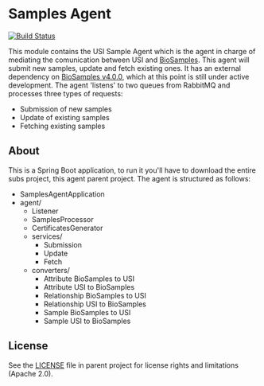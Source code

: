 # Samples Agent

 [![Build Status](https://travis-ci.org/EMBL-EBI-SUBS/subs-samples-agent.svg?branch=master)]([https://travis-ci.org/EMBL-EBI-SUBS/subs-samples-agent])

This module contains the USI Sample Agent which is the agent in charge of mediating the comunication between USI and [BioSamples](https://www.ebi.ac.uk/biosamples/). This agent will submit new samples, update and fetch existing ones. It has an external dependency on [BioSamples v4.0.0](https://github.com/EBIBioSamples/biosamples-v4), which at this point is still under active development. The agent 'listens' to two queues from RabbitMQ and processes  three types of requests:
- Submission of new samples
- Update of existing samples
- Fetching existing samples

## About
This is a Spring Boot application, to run it you'll have to download the entire subs project, this agent parent project.
The agent is structured as follows:

- SamplesAgentApplication
- agent/
  - Listener
  - SamplesProcessor
  - CertificatesGenerator
  - services/
    - Submission
    - Update
    - Fetch
  - converters/
    - Attribute BioSamples to USI
    - Attribute USI to BioSamples
    - Relationship BioSamples to USI
    - Relationship USI to BioSamples
    - Sample BioSamples to USI
    - Sample USI to BioSamples
    
## License
See the [LICENSE](../LICENSE) file in parent project for license rights and limitations (Apache 2.0).
